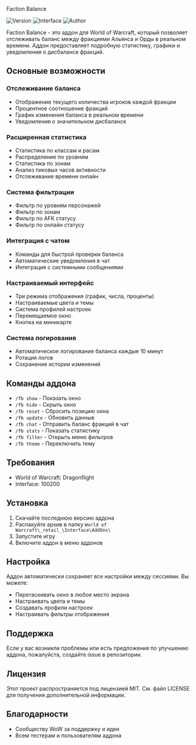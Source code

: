  Faction Balance

![Version](https://img.shields.io/badge/Version-1.0.3_R1-blue)
![Interface](https://img.shields.io/badge/Interface-100200-green)
![Author](https://img.shields.io/badge/Author-KATSUMI_EXPLOSN-orange)

Faction Balance - это аддон для World of Warcraft, который позволяет отслеживать баланс между фракциями Альянса и Орды в реальном времени. Аддон предоставляет подробную статистику, графики и уведомления о дисбалансе фракций.

## Основные возможности

### Отслеживание баланса
- Отображение текущего количества игроков каждой фракции
- Процентное соотношение фракций
- График изменения баланса в реальном времени
- Уведомления о значительном дисбалансе

### Расширенная статистика
- Статистика по классам и расам
- Распределение по уровням
- Статистика по зонам
- Анализ пиковых часов активности
- Отслеживание времени онлайн

### Система фильтрации
- Фильтр по уровням персонажей
- Фильтр по зонам
- Фильтр по AFK статусу
- Фильтр по онлайн статусу

### Интеграция с чатом
- Команды для быстрой проверки баланса
- Автоматические уведомления в чат
- Интеграция с системными сообщениями

### Настраиваемый интерфейс
- Три режима отображения (график, числа, проценты)
- Настраиваемые цвета и темы
- Система профилей настроек
- Перемещаемое окно
- Кнопка на миникарте

### Система логирования
- Автоматическое логирование баланса каждые 10 минут
- Ротация логов
- Сохранение истории изменений

## Команды аддона

- `/fb show` - Показать окно
- `/fb hide` - Скрыть окно
- `/fb reset` - Сбросить позицию окна
- `/fb update` - Обновить данные
- `/fb chat` - Отправить баланс фракций в чат
- `/fb stats` - Показать статистику
- `/fb filter` - Открыть меню фильтров
- `/fb theme` - Переключить тему

## Требования

- World of Warcraft: Dragonflight
- Interface: 100200

## Установка

1. Скачайте последнюю версию аддона
2. Распакуйте архив в папку `World of Warcraft\_retail_\Interface\AddOns\`
3. Запустите игру
4. Включите аддон в меню аддонов

## Настройка

Аддон автоматически сохраняет все настройки между сессиями. Вы можете:
- Перетаскивать окно в любое место экрана
- Настраивать цвета и темы
- Создавать профили настроек
- Настраивать фильтры отображения

## Поддержка

Если у вас возникли проблемы или есть предложения по улучшению аддона, пожалуйста, создайте issue в репозитории.

## Лицензия

Этот проект распространяется под лицензией MIT. См. файл LICENSE для получения дополнительной информации.

## Благодарности

- Сообществу WoW за поддержку и идеи
- Всем тестерам и пользователям аддона 
